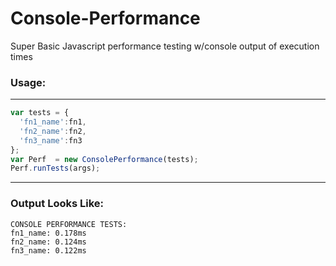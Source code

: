 # Console-Performance
Super Basic Javascript performance testing w/console output of execution times
### Usage:
---
```javascript
var tests = {
  'fn1_name':fn1,
  'fn2_name':fn2,
  'fn3_name':fn3
};
var Perf  = new ConsolePerformance(tests);
Perf.runTests(args);
```
---
### Output Looks Like:
```
CONSOLE PERFORMANCE TESTS:
fn1_name: 0.178ms
fn2_name: 0.124ms
fn3_name: 0.122ms
```
